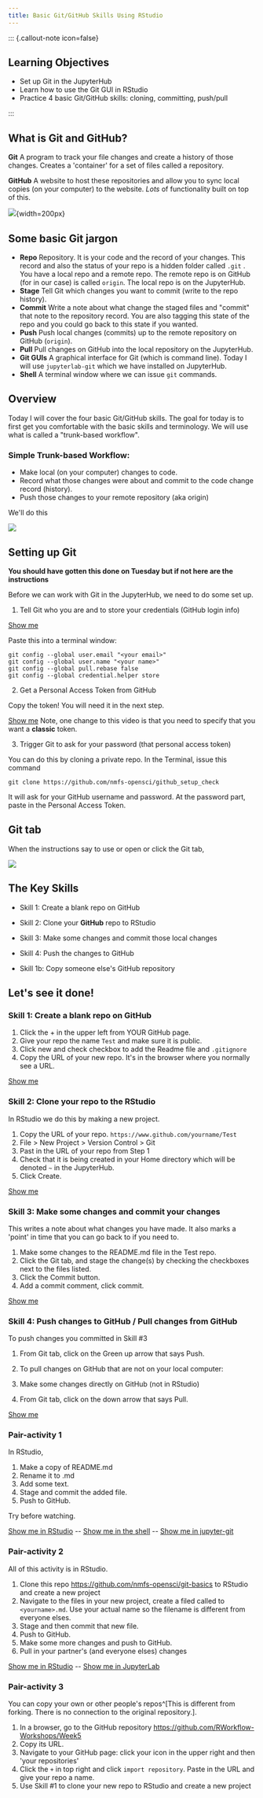 ```yaml
---
title: Basic Git/GitHub Skills Using RStudio
---
```


::: {.callout-note icon=false}

## Learning Objectives

- Set up Git in the JupyterHub
- Learn how to use the Git GUI in RStudio
- Practice 4 basic Git/GitHub skills: cloning, committing, push/pull

:::


## What is Git and GitHub?

**Git** A program to track your file changes and create a history of those changes. Creates a 'container' for a set of files called a repository.

**GitHub** A website to host these repositories and allow you to sync local copies (on your computer) to the website. *Lots* of functionality built on top of this.

![](img/git-repo-structure.png){width=200px}

## Some basic Git jargon

* **Repo** Repository. It is your code and the record of your changes. This record and also the status of your repo is a hidden folder called `.git` . You have a local repo and a remote repo. The remote repo is on GitHub (for in our case) is called `origin`. The local repo is on the JupyterHub.
* **Stage** Tell Git which changes you want to commit (write to the repo history).
* **Commit** Write a note about what change the staged files and "commit" that note to the repository record. You are also tagging this state of the repo and you could go back to this state if you wanted.
* **Push** Push local changes (commits) up to the remote repository on GitHub (`origin`).
* **Pull** Pull changes on GitHub into the local repository on the JupyterHub.
* **Git GUIs** A graphical interface for Git (which is command line). Today I will use `jupyterlab-git` which we have installed on JupyterHub.
* **Shell** A terminal window where we can issue `git` commands.


## Overview

Today I will cover the four basic Git/GitHub skills. The goal for today is to first get you comfortable with the basic skills and terminology. We will use what is called a  "trunk-based workflow".

### Simple Trunk-based Workflow:

* Make local (on your computer) changes to code.
* Record what those changes were about and commit to the code change record (history).
* Push those changes to your remote repository (aka origin)

We'll do this

![](./img/git-linear-flow-2.png)

## Setting up Git

**You should have gotten this done on Tuesday but if not here are the instructions**

Before we can work with Git in the JupyterHub, we need to do some set up.

1. Tell Git who you are and to store your credentials (GitHub login info)

[Show me](https://youtu.be/F0jsBeMcU24)

Paste this into a terminal window:
```
git config --global user.email "<your email>"
git config --global user.name "<your name>"
git config --global pull.rebase false
git config --global credential.helper store
```

2. Get a Personal Access Token from GitHub

Copy the token! You will need it in the next step.

[Show me](https://youtu.be/tkioJhF_gO8) Note, one change to this video is that you need to specify that you want a **classic** token.

3. Trigger Git to ask for your password (that personal access token)

You can do this by cloning a private repo. In the Terminal, issue this command

```shell
git clone https://github.com/nmfs-opensci/github_setup_check
```

It will ask for your GitHub username and password. At the password part, paste in the Personal Access Token.


## Git tab

When the instructions say to use or open or click the Git tab, 

![](./img/rstudio-git-tab.jpg)

## The Key Skills

* Skill 1: Create a blank repo on GitHub
* Skill 2: Clone your **GitHub** repo to RStudio
* Skill 3: Make some changes and commit those local changes
* Skill 4: Push the changes to GitHub

* Skill 1b: Copy someone else's GitHub repository

## Let's see it done!

### Skill 1: Create a blank repo on GitHub

1. Click the + in the upper left from YOUR GitHub page.
2. Give your repo the name `Test` and make sure it is public.
3. Click new and check checkbox to add the Readme file and `.gitignore`
4. Copy the URL of your new repo. It's in the browser where you normally see a URL.

[Show me](https://youtu.be/_QszqhWW_Mg)

### Skill 2: Clone your repo to the RStudio

In RStudio we do this by making a new project.

1. Copy the URL of your repo. `https://www.github.com/yourname/Test`
2. File > New Project > Version Control > Git
3. Past in the URL of your repo from Step 1
3. Check that it is being created in your Home directory which will be denoted `~` in the JupyterHub.
4. Click Create.

[Show me](https://youtu.be/GObjzx6v6rU)


### Skill 3: Make some changes and commit your changes

This writes a note about what changes you have made. It also marks a 'point' in time that you can go back to if you need to.

1. Make some changes to the README.md file in the Test repo.
2. Click the Git tab, and stage the change(s) by checking the checkboxes next to the files listed.
2. Click the Commit button.
3. Add a commit comment, click commit.

[Show me](https://youtu.be/9XfChAPpVm4)

### Skill 4: Push changes to GitHub / Pull changes from GitHub

To push changes you committed in Skill #3

1. From Git tab, click on the Green up arrow that says Push.

2. To pull changes on GitHub that are not on your local computer:

1. Make some changes directly on GitHub (not in RStudio)
2. From Git tab, click on the down arrow that says Pull.

[Show me](https://youtu.be/wcQNQH0matE)

### Pair-activity 1

In RStudio,

1. Make a copy of README.md
2. Rename it to <youname>.md
3. Add some text.
4. Stage and commit the added file.
5. Push to GitHub.

Try before watching.

[Show me in RStudio](https://youtu.be/xUbxqzp7Rss) -- [Show me in the shell](https://youtu.be/tvmX41b5pTU) -- [Show me in jupyter-git](https://youtu.be/ejmkkjWJ_Es)

### Pair-activity 2

All of this activity is in RStudio.

1. Clone this repo <https://github.com/nmfs-opensci/git-basics> to RStudio and create a new project
2. Navigate to the files in your new project, create a filed called to `<yourname>.md`. Use your actual name so the filename is different from everyone elses.
3. Stage and then commit that new file.
4. Push to GitHub.
5. Make some more changes and push to GitHub.
6. Pull in your partner's (and everyone elses) changes

[Show me in RStudio](https://youtu.be/y8YWuPHC60g) -- [Show me in JupyterLab](https://youtu.be/w0ub1hBZh70)

### Pair-activity 3

You can copy your own or other people's repos^[This is different from forking. There is no connection to the original repository.].

1. In a browser, go to the GitHub repository <https://github.com/RWorkflow-Workshops/Week5>
2. Copy its URL.
3. Navigate to your GitHub page: click your icon in the upper right and then 'your repositories'
4. Click the `+` in top right and click `import repository`. Paste in the URL and give your repo a name.
5. Use Skill #1 to clone your new repo to RStudio and create a new project

